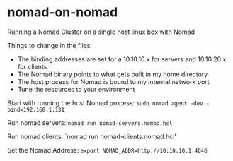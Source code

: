 # nomad-on-nomad
Running a Nomad Cluster on a single host linux box with Nomad

Things to change in the files:
- The binding addresses are set for a 10.10.10.x for servers and 10.10.20.x for clients
- The Nomad binary points to what gets built in my home directory
- The host process for Nomad is bound to my internal network port
- Tune the resources to your environment

Start with running the host Nomad process:
`sudo nomad agent -dev -bind=192.168.1.131`

Run nomad servers:
`nomad run nomad-servers.nomad.hcl`

Run nomad clients:
`nomad run nomad-clients.nomad.hcl'

Set the Nomad Address:
`export NOMAD_ADDR=http://10.10.10.1:4646`
